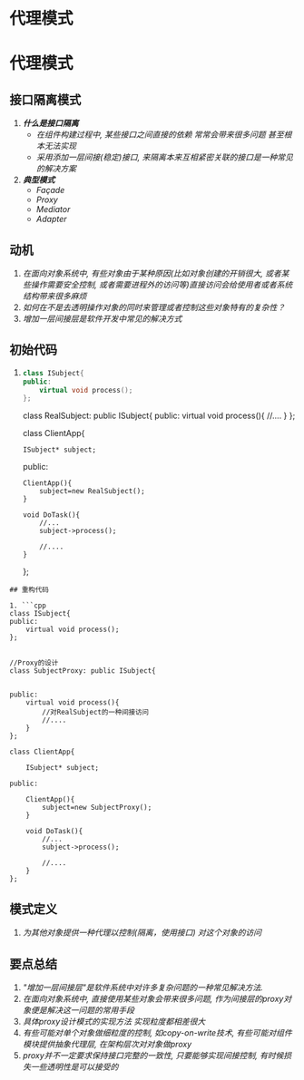 # 代理模式


# 代理模式

## 接口隔离模式

1. ***什么是接口隔离***
   - *在组件构建过程中, 某些接口之间直接的依赖 常常会带来很多问题 甚至根本无法实现*
   - *采用添加一层间接(稳定)接口, 来隔离本来互相紧密关联的接口是一种常见的解决方案*
2. ***典型模式***
   - *Façade*
   - *Proxy*
   - *Mediator*
   - *Adapter*

## 动机

1. *在面向对象系统中, 有些对象由于某种原因(比如对象创建的开销很大, 或者某些操作需要安全控制, 或者需要进程外的访问等)直接访问会给使用者或者系统结构带来很多麻烦*
2. *如何在不是去透明操作对象的同时来管理或者控制这些对象特有的复杂性？*
3. *增加一层间接层是软件开发中常见的解决方式*

## 初始代码

1. ```cpp
   class ISubject{
   public:
       virtual void process();
   };
   ```

   class RealSubject: public ISubject{
   public:
       virtual void process(){
           //....
       }
   };

   class ClientApp{

       ISubject* subject;

   public:

       ClientApp(){
           subject=new RealSubject();
       }
    
       void DoTask(){
           //...
           subject->process();
    
           //....
       }

   };

```
## 重构代码

1. ```cpp
class ISubject{
public:
    virtual void process();
};


//Proxy的设计
class SubjectProxy: public ISubject{


public:
    virtual void process(){
        //对RealSubject的一种间接访问
        //....
    }
};

class ClientApp{

    ISubject* subject;

public:

    ClientApp(){
        subject=new SubjectProxy();
    }

    void DoTask(){
        //...
        subject->process();

        //....
    }
};
```

## 模式定义

1. *为其他对象提供一种代理以控制(隔离，使用接口) 对这个对象的访问*

## 要点总结

1. *"增加一层间接层"是软件系统中对许多复杂问题的一种常见解决方法.*
2. *在面向对象系统中, 直接使用某些对象会带来很多问题, 作为间接层的proxy对象便是解决这一问题的常用手段*
3. *具体proxy设计模式的实现方法 实现粒度都相差很大*
4. *有些可能对单个对象做细粒度的控制, 如copy-on-write技术, 有些可能对组件模块提供抽象代理层, 在架构层次对对象做proxy*
5. *proxy并不一定要求保持接口完整的一致性, 只要能够实现间接控制, 有时候损失一些透明性是可以接受的*

